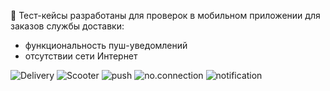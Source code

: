 📝 Тест-кейсы разработаны для проверок в мобильном приложении для заказов службы доставки:
 
 - функциональность пуш-уведомлений 
 - отсутствии сети Интернет

![Delivery](https://img.shields.io/badge/-Delivery-3CB371?style=for-the-badge&logo=Delivery&logoColor=097CDB)
![Scooter](https://img.shields.io/badge/-scooter-FFD700?style=for-the-badge&logo=scooter&logoColor=097CDB)
![push](https://img.shields.io/badge/-push-F0E68C?style=for-the-badge&logo=push&logoColor=097CDB)
![no.connection](https://img.shields.io/badge/-no.connection-FF6347?style=for-the-badge&logo=no.connection&logoColor=097CDB)
![notification](https://img.shields.io/badge/-notification-B0E0E6?style=for-the-badge&logo=notification&logoColor=097CDB)
